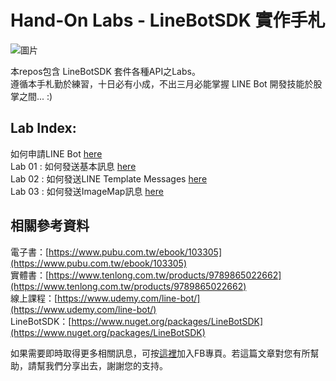 # Hand-On Labs - LineBotSDK 實作手札

![圖片](https://i.imgur.com/nKmrTnO.png)   

本repos包含 LineBotSDK 套件各種API之Labs。  
遵循本手札勤於練習，十日必有小成，不出三月必能掌握 LINE Bot 開發技能於股掌之間... :)

Lab Index:
---
如何申請LINE Bot [here](https://github.com/isdaviddong/HOL-LineBotSDK/blob/master/00.%20%E5%A6%82%E4%BD%95%E7%94%B3%E8%AB%8BLINE%20Bot.md)  
Lab 01 : 如何發送基本訊息 [here](https://github.com/isdaviddong/HOL-LineBotSDK/blob/master/basic/Lab%2001%20:%20%E5%9F%BA%E6%9C%AC%E8%A8%8A%E6%81%AF%E6%8E%A8%E9%80%81.md)  
Lab 02 : 如何發送LINE Template Messages [here](https://github.com/isdaviddong/HOL-LineBotSDK/blob/master/basic/Lab%2002%20:%20%E6%8E%A8%E9%80%81LINE%20Template%20Messages.md)  
Lab 03 : 如何發送ImageMap訊息 [here](https://github.com/isdaviddong/HOL-LineBotSDK/blob/master/basic/Lab%2003:%E5%A6%82%E4%BD%95%E7%99%BC%E9%80%81ImageMap%E8%A8%8A%E6%81%AF.md)  


相關參考資料
---
電子書：[https://www.pubu.com.tw/ebook/103305](https://www.pubu.com.tw/ebook/103305)  
實體書：[https://www.tenlong.com.tw/products/9789865022662](https://www.tenlong.com.tw/products/9789865022662)  
線上課程：[https://www.udemy.com/line-bot/](https://www.udemy.com/line-bot/)  
LineBotSDK：[https://www.nuget.org/packages/LineBotSDK](https://www.nuget.org/packages/LineBotSDK)  

如果需要即時取得更多相關訊息，可按[這裡](https://www.facebook.com/DotNetWalker/)加入FB專頁。若這篇文章對您有所幫助，請幫我們分享出去，謝謝您的支持。
